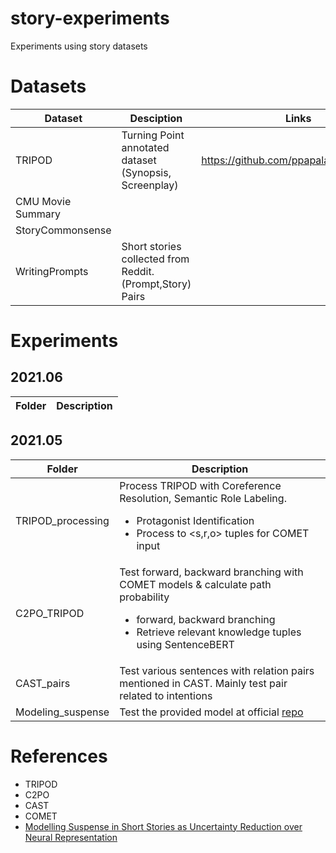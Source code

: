 # story-experiments
Experiments using story datasets

# Datasets
| Dataset   | Desciption                                                | Links |
| ------ | ------------------------------------------------------------ | ----- |
| TRIPOD    | Turning Point annotated dataset (Synopsis, Screenplay)  | https://github.com/ppapalampidi/TRIPOD
| CMU Movie Summary    |   |    |
| StoryCommonsense    |   |     |
| WritingPrompts    | Short stories collected from Reddit. (Prompt,Story) Pairs  |   |

<!-- * TRIPOD 
    * Turning Point annotated dataset (Synopsis, Screenplay)
    * https://github.com/ppapalampidi/TRIPOD
* CMU Movie Summary
* StoryCommonsense
* WritingPrompts
    * Short stories collected from Reddit
    * (Prompt,Story) Pairs -->

# Experiments
## 2021.06
| Folder   | Description                                                |
| ------ | ------------------------------------------------------------ |

## 2021.05
| Folder   | Description                                                |
| ------ | ------------------------------------------------------------ |
| TRIPOD_processing  | Process TRIPOD with Coreference Resolution, Semantic Role Labeling. <ul><li>Protagonist Identification</li><li>Process to <s,r,o> tuples for COMET input</li></ul>     |
| C2PO_TRIPOD  | Test forward, backward branching with COMET models & calculate path probability <ul><li>forward, backward branching</li><li>Retrieve relevant knowledge tuples using SentenceBERT</li></ul>   |
| CAST_pairs  | Test various sentences with relation pairs mentioned in CAST. Mainly test pair related to intentions  |
| Modeling_suspense | Test the provided model at official [repo](https://github.com/dwlmt/Story-Untangling)    |
<!-- ### TRIPOD Processing
Process TRIPOD with Coreference Resolution, Semantic Role Labeling.
* Protagonist Identification with Coref Models
* Process to <s,r,o> tuples for COMET input

### C2PO using TRIPOD
1. Test forward, backward branching with COMET models
    - Create path using C2PO branching implementation
        - https://github.com/rajammanabrolu/C2PO/blob/master/C2PO/scripts/text-gen/generate.py
    - Calculate path probability
2. Retrieve relevant knowledge tuples using SentenceBERT models -->

<!-- ### CAST Relation Pair Inferences
Test various sentences with relation pairs mentioned in CAST.
Mainly test pair related to intentions
* \<oWant> - \<xIntent> -->

# References
* TRIPOD
* C2PO
* CAST
* COMET
* [Modelling Suspense in Short Stories as Uncertainty Reduction over Neural Representation](https://www.aclweb.org/anthology/2020.acl-main.161/)